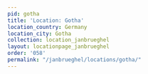 ```yaml
---
pid: gotha
title: 'Location: Gotha'
location_country: Germany
location_city: Gotha
collection: location_janbrueghel
layout: locationpage_janbrueghel
order: '058'
permalink: "/janbrueghel/locations/gotha/"
---
```

